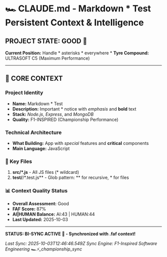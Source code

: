 # 🏎️ CLAUDE.md - Markdown * Test Persistent Context & Intelligence

## PROJECT STATE: GOOD 🚀
**Current Position:** Handle * asterisks * everywhere *
**Tyre Compound:** ULTRASOFT C5 (Maximum Performance)

---

## 🎨 CORE CONTEXT

### Project Identity
- **Name:** Markdown * Test
- **Description:** Important * notice with *emphasis* and **bold** text
- **Stack:** *Node.js*, *Express*, and *MongoDB*
- **Quality:** F1-INSPIRED (Championship Performance)

### Technical Architecture
- **What Building:** App with *special* features and **critical** components
- **Main Language:** JavaScript

### 🔧 Key Files
1. **src/*.js** - All JS files (* wildcard)
2. **test/**/*.test.js** - Glob pattern: ** for recursive, * for files

### 📊 Context Quality Status
- **Overall Assessment:** Good
- **FAF Score:** 87%
- **AI|HUMAN Balance:** AI:43 | HUMAN:44
- **Last Updated:** 2025-10-03

---

**STATUS: BI-SYNC ACTIVE 🔗 - Synchronized with .faf context!**

*Last Sync: 2025-10-03T12:46:46.549Z*
*Sync Engine: F1-Inspired Software Engineering*
*🏎️⚡️_championship_sync*
